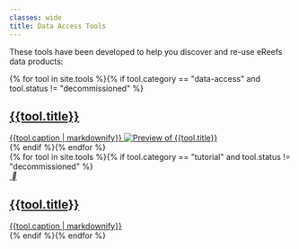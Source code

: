 ```yaml
---
classes: wide
title: Data Access Tools
---
```


These tools have been developed to help you discover and re-use eReefs data products:

<div class="tilegroup">
{% for tool in site.tools %}{% if tool.category == "data-access" and tool.status != "decommissioned" %}
<div class="tile {{tool.agency}} {{tool.category}}" markdown="0">
  <a href="{{tool.target_url}}" target="_window" title="Navigate to {{tool.title}}">
    <i class="fas fa-{{tool.fa-icon}}"></i>
    <h2>{{tool.title}}</h2>
    {{tool.caption | markdownify}}
    <img alt="Preview of {{tool.title}}" src="{{tool.preview_image}}" />
  </a>
</div>
{% endif %}{% endfor %}
</div>

<div class="tilegroup">
{% for tool in site.tools %}{% if tool.category == "tutorial" and tool.status != "decommissioned" %}
<div class="tile {{tool.agency}} {{tool.category}}" markdown="0">
  <a href="{{tool.target_url}}" target="_window" title="Navigate to {{tool.title}}">
    <i class="fas fa-{{tool.fa-icon}}">&nbsp;&#xf121;</i>
    <h2>{{tool.title}}</h2>
    {{tool.caption | markdownify}}
  </a>
</div>
{% endif %}{% endfor %}
</div>
